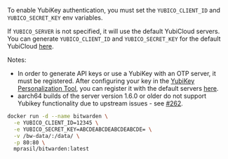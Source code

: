 To enable YubiKey authentication, you must set the `YUBICO_CLIENT_ID` and `YUBICO_SECRET_KEY` env variables.

If `YUBICO_SERVER` is not specified, it will use the default YubiCloud servers. You can generate `YUBICO_CLIENT_ID` and `YUBICO_SECRET_KEY` for the default YubiCloud [here](https://upgrade.yubico.com/getapikey/).

Notes: 
* In order to generate API keys or use a YubiKey with an OTP server, it must be registered. After configuring your key in the [YubiKey Personalization Tool](https://www.yubico.com/products/services-software/personalization-tools/use/), you can register it with the default servers [here](https://upload.yubico.com/).
* aarch64 builds of the server version 1.6.0 or older do not support Yubikey functionality due to upstream issues - see [#262](https://github.com/dani-garcia/bitwarden_rs/issues/262). 

```sh
docker run -d --name bitwarden \
  -e YUBICO_CLIENT_ID=12345 \
  -e YUBICO_SECRET_KEY=ABCDEABCDEABCDEABCDE= \
  -v /bw-data/:/data/ \
  -p 80:80 \
  mprasil/bitwarden:latest
```
